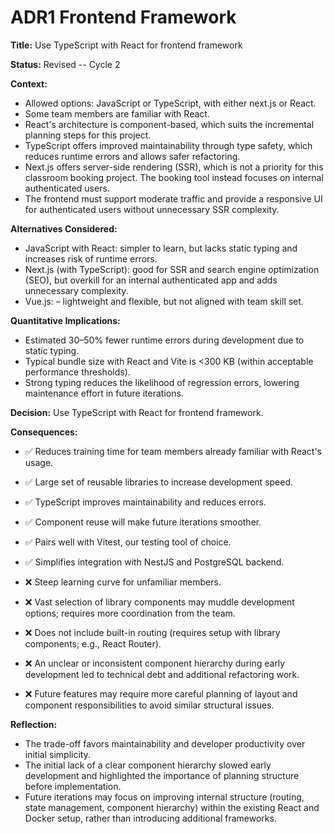 # ADR1 Frontend Framework

**Title:** Use TypeScript with React for frontend framework

**Status:** Revised -- Cycle 2

**Context:** 
- Allowed options: JavaScript or TypeScript, with either next.js or React.
- Some team members are familiar with React.
- React's architecture is component-based, which suits the incremental planning steps for this project.  
- TypeScript offers improved maintainability through type safety, which reduces runtime errors and allows safer refactoring.  
- Next.js offers server-side rendering (SSR), which is not a priority for this classroom booking project. The booking tool instead focuses on internal authenticated users.  
- The frontend must support moderate traffic and provide a responsive UI for authenticated users without unnecessary SSR complexity.

**Alternatives Considered:**  
- JavaScript with React: simpler to learn, but lacks static typing and increases risk of runtime errors.  
- Next.js (with TypeScript): good for SSR and search engine optimization (SEO), but overkill for an internal authenticated app and adds unnecessary complexity.  
-  Vue.js: – lightweight and flexible, but not aligned with team skill set. 


**Quantitative Implications:**  
- Estimated 30–50% fewer runtime errors during development due to static typing.    
- Typical bundle size with React and Vite is <300 KB (within acceptable performance thresholds).  
- Strong typing reduces the likelihood of regression errors, lowering maintenance effort in future iterations.

**Decision:** 
Use TypeScript with React for frontend framework.    

**Consequences:**  
- ✅ Reduces training time for team members already familiar with React's usage.  
- ✅ Large set of reusable libraries to increase development speed.  
- ✅ TypeScript improves maintainability and reduces errors.  
- ✅ Component reuse will make future iterations smoother.  
- ✅ Pairs well with Vitest, our testing tool of choice.  
- ✅ Simplifies integration with NestJS and PostgreSQL backend.  


- ❌ Steep learning curve for unfamiliar members.  
- ❌ Vast selection of library components may muddle development options; requires more coordination from the team.  
- ❌ Does not include built-in routing (requires setup with library components; e.g., React Router).  
- ❌ An unclear or inconsistent component hierarchy during early development led to technical debt and additional refactoring work.  
- ❌ Future features may require more careful planning of layout and component responsibilities to avoid similar structural issues.

**Reflection:**  
- The trade-off favors maintainability and developer productivity over initial simplicity.  
- The initial lack of a clear component hierarchy slowed early development and highlighted the importance of planning structure before implementation.  
- Future iterations may focus on improving internal structure (routing, state management, component hierarchy) within the existing React and Docker setup, rather than introducing additional frameworks.
